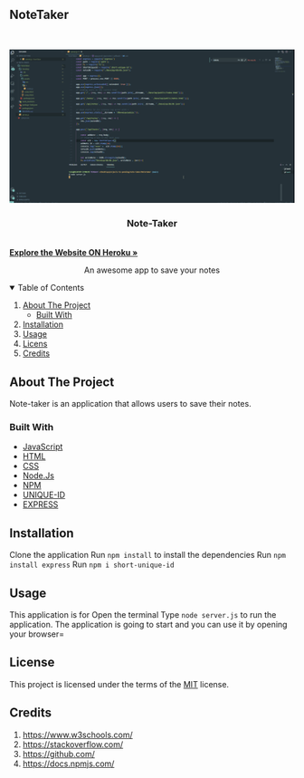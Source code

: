 ## NoteTaker

<!-- PROJECT LOGO -->
<br />
<p align="center">
    <img src="./Develop/public/assets/img/note-taker.gif" alt="screenshot" >

  <h3 align="center">Note-Taker</h3>
    <br />
    <a href="https://ayad-note-taker.herokuapp.com/"><strong>Explore the Website ON Heroku »</strong></a>
    <br />
  <p align="center">
    An awesome app to save your notes
  </p>
</p>

<!-- TABLE OF CONTENTS -->
<details open="open">
  <summary>Table of Contents</summary>
  <ol>
    <li>
      <a href="#about-the-project">About The Project</a>
      <ul>
        <li><a href="#built-with">Built With</a></li>
      </ul>
    </li>
    <li><a href="#installation">Installation</a></li>
    <li><a href="#usage">Usage</a></li>
    <li><a href="#licens">Licens</a></li>
    <li><a href="#credits">Credits</a></li>
  </ol>
</details>

<!-- ABOUT THE PROJECT -->

## About The Project

Note-taker is an application that allows users to save their notes.

### Built With

- [JavaScript](https://www.javascript.com/)
- [HTML](https://www.HTML.com/)
- [CSS](https://www.CSS.com/)
- [Node.Js](https://nodejs.org/en/)
- [NPM](https://www.npmjs.com/)
- [UNIQUE-ID](https://www.npmjs.com/package/short-unique-id)
- [EXPRESS](https://www.npmjs.com/package/express)

## Installation

Clone the application
Run `npm install` to install the dependencies
Run `npm install express`
Run `npm i short-unique-id`

## Usage

This application is for
Open the terminal
Type `node server.js` to run the application.
The application is going to start and you can use it by opening your browser=

## License

This project is licensed under the terms of the [MIT](https://opensource.org/licenses/MIT) license.

## Credits

1. https://www.w3schools.com/
2. https://stackoverflow.com/
3. https://github.com/
4. https://docs.npmjs.com/
